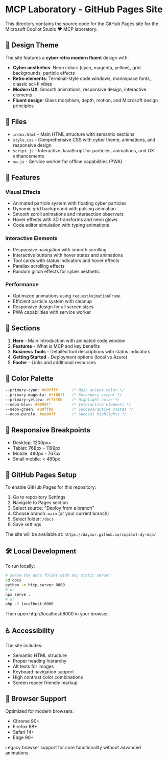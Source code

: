 # MCP Laboratory - GitHub Pages Site

This directory contains the source code for the GitHub Pages site for the Microsoft Copilot Studio ❤️ MCP laboratory.

## 🎨 Design Theme

The site features a **cyber retro modern fluent** design with:

- **Cyber aesthetics**: Neon colors (cyan, magenta, yellow), grid backgrounds, particle effects
- **Retro elements**: Terminal-style code windows, monospace fonts, classic sci-fi vibes
- **Modern UX**: Smooth animations, responsive design, interactive elements
- **Fluent design**: Glass morphism, depth, motion, and Microsoft design principles

## 📁 Files

- `index.html` - Main HTML structure with semantic sections
- `style.css` - Comprehensive CSS with cyber theme, animations, and responsive design
- `script.js` - Interactive JavaScript for particles, animations, and UX enhancements
- `sw.js` - Service worker for offline capabilities (PWA)

## 🚀 Features

### Visual Effects
- Animated particle system with floating cyber particles
- Dynamic grid background with pulsing animation
- Smooth scroll animations and intersection observers
- Hover effects with 3D transforms and neon glows
- Code editor simulation with typing animations

### Interactive Elements
- Responsive navigation with smooth scrolling
- Interactive buttons with hover states and animations
- Tool cards with status indicators and hover effects
- Parallax scrolling effects
- Random glitch effects for cyber aesthetic

### Performance
- Optimized animations using `requestAnimationFrame`
- Efficient particle system with cleanup
- Responsive design for all screen sizes
- PWA capabilities with service worker

## 🎯 Sections

1. **Hero** - Main introduction with animated code window
2. **Features** - What is MCP and key benefits
3. **Business Tools** - Detailed tool descriptions with status indicators
4. **Getting Started** - Deployment options (local vs Azure)
5. **Footer** - Links and additional resources

## 🎨 Color Palette

```css
--primary-cyan: #00ffff      /* Main accent color */
--primary-magenta: #ff00ff   /* Secondary accent */
--primary-yellow: #ffff00    /* Highlight color */
--neon-blue: #0099ff         /* Interactive elements */
--neon-green: #00ff88        /* Success/active states */
--neon-purple: #aa00ff       /* Special highlights */
```

## 📱 Responsive Breakpoints

- Desktop: 1200px+
- Tablet: 768px - 1199px
- Mobile: 480px - 767px
- Small mobile: < 480px

## 🔧 GitHub Pages Setup

To enable GitHub Pages for this repository:

1. Go to repository Settings
2. Navigate to Pages section
3. Select source: "Deploy from a branch"
4. Choose branch: `main` (or your current branch)
5. Select folder: `/docs`
6. Save settings

The site will be available at: `https://dayour.github.io/copilot-dy-mcp/`

## 🛠️ Local Development

To run locally:

```bash
# Serve the docs folder with any static server
cd docs
python -m http.server 8000
# or
npx serve .
# or
php -S localhost:8000
```

Then open http://localhost:8000 in your browser.

## ♿ Accessibility

The site includes:
- Semantic HTML structure
- Proper heading hierarchy
- Alt texts for images
- Keyboard navigation support
- High contrast color combinations
- Screen reader friendly markup

## 🌟 Browser Support

Optimized for modern browsers:
- Chrome 90+
- Firefox 88+
- Safari 14+
- Edge 90+

Legacy browser support for core functionality without advanced animations.